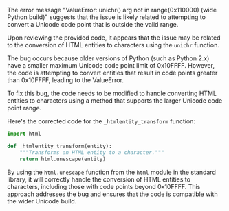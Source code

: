 The error message "ValueError: unichr() arg not in range(0x110000) (wide Python build)" suggests that the issue is likely related to attempting to convert a Unicode code point that is outside the valid range.

Upon reviewing the provided code, it appears that the issue may be related to the conversion of HTML entities to characters using the `unichr` function.

The bug occurs because older versions of Python (such as Python 2.x) have a smaller maximum Unicode code point limit of 0x10FFFF. However, the code is attempting to convert entities that result in code points greater than 0x10FFFF, leading to the ValueError.

To fix this bug, the code needs to be modified to handle converting HTML entities to characters using a method that supports the larger Unicode code point range.

Here's the corrected code for the `_htmlentity_transform` function:

```python
import html

def _htmlentity_transform(entity):
    """Transforms an HTML entity to a character."""
    return html.unescape(entity)
```

By using the `html.unescape` function from the `html` module in the standard library, it will correctly handle the conversion of HTML entities to characters, including those with code points beyond 0x10FFFF. This approach addresses the bug and ensures that the code is compatible with the wider Unicode build.